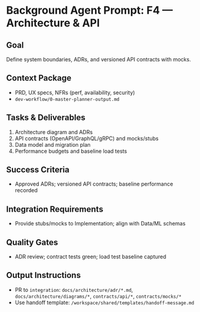 # Background Agent Prompt: F4 — Architecture & API

## Goal
Define system boundaries, ADRs, and versioned API contracts with mocks.

## Context Package
- PRD, UX specs, NFRs (perf, availability, security)
- `dev-workflow/0-master-planner-output.md`

## Tasks & Deliverables
1. Architecture diagram and ADRs
2. API contracts (OpenAPI/GraphQL/gRPC) and mocks/stubs
3. Data model and migration plan
4. Performance budgets and baseline load tests

## Success Criteria
- Approved ADRs; versioned API contracts; baseline performance recorded

## Integration Requirements
- Provide stubs/mocks to Implementation; align with Data/ML schemas

## Quality Gates
- ADR review; contract tests green; load test baseline captured

## Output Instructions
- PR to `integration`: `docs/architecture/adr/*.md`, `docs/architecture/diagrams/*`, `contracts/api/*`, `contracts/mocks/*`
- Use handoff template: `/workspace/shared/templates/handoff-message.md`
